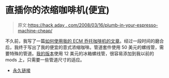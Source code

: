 # 直插你的浓缩咖啡机(便宜)

> 原文:[https://hack aday . com/2008/03/16/plumb-in-your-espresso-machine-cheap/](https://hackaday.com/2008/03/16/plumb-in-your-espresso-machine-cheap/)

不久前，我写了一篇[如何使用我的 ECM 乔托咖啡机的文章](http://www.engadget.com/2006/08/08/how-to-mod-your-espresso-machine/)。经过一段时间的磨合后，我终于写出了我的便宜的意式浓缩咖啡。管道套件使用 50 美元的螺线管，需要特殊的管道。[我的版本](http://biobug.org/coffee/giotto/plumbing/)使用 12 美元的冰箱螺线管，很容易添加到我以前的 mods 上，只需要一些管道尺寸的适应。

*   [永久链接](http://biobug.org/coffee/giotto/plumbing/)